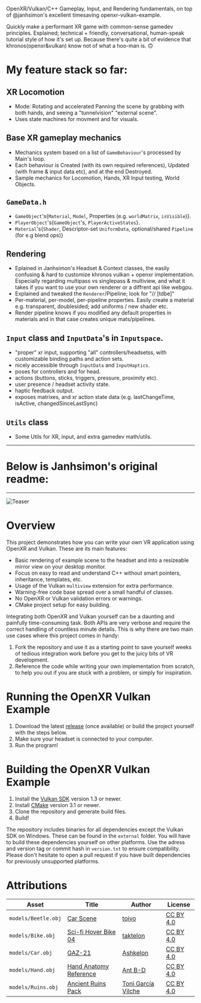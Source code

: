 OpenXR/Vulkan/C++ Gameplay, Input, and Rendering fundamentals, on top of @janhsimon's excellent timesaving openxr-vulkan-example.

Quickly make a performant XR game with common-sense gamedev principles. Explained; technical + friendly, conversational, human-speak tutorial style of how it's set up. Because there's quite a bit of evidence that khronos(openxr&vulkan) know not of what a hoo-man is. 🙃

# My feature stack so far:

## XR Locomotion
  - Mode: Rotating and accelerated Panning the scene by grabbing with both hands, and seeing a "tunnelvision" "external scene".
  - Uses state machines for movment and for visuals.

## Base XR gameplay mechanics
  - Mechanics system based on a list of `GameBehaviour`'s processed by Main's loop.
  - Each behaviour is Created (with its own required references), Updated (with frame & input data etc), and at the end Destroyed.
  - Sample mechanics for Locomotion, Hands, XR Input testing, World Objects.

## `GameData.h`
  - `GameObject`'s{`Material`, `Model`, Properties (e.g. `worldMatrix`, `isVisible`)}.
  - `PlayerObject`'s{`GameObject`'s, `PlayerActiveStates`}.
  - `Material`'s{`Shader`, Descriptor-set `UniformData`, optional/shared `Pipeline` (for e.g blend ops)}
  
## Rendering
  - Eplained in Janhsimon's Headset & Context classes, the easily confusing & hard to customize khronos vulkan + openxr implementation. Especially regarding multipass vs singlepass & multiview, and what it takes if you want to use your own renderer or a diffrent api like webgpu.
  - Explained and tweaked the `Renderer`/Pipeline; look for "// [tdbe]" 
  - Per-material, per-model, per-pipeline properties. Easily create a material e.g. transparent, doublesided; add uniforms / new shader etc.
  - Render pipeline knows if you modified any default properties in materials and in that case creates unique mats/pipelines.

## `Input` class and `InputData`'s in `Inputspace`.
  - "proper" xr input, supporting "all" controllers/headsetss, with customizable binding paths and action sets.
  - nicely accessible through `InputData` and `InputHaptics`.
  - poses for controllers and for head.
  - actions (buttons, sticks, triggers, pressure, proximity etc).
  - user presence / headset activity state.
  - haptic feedback output.
  - exposes matrixes, and xr action state data (e.g. lastChangeTime, isActive, changedSinceLastSync)

## `Utils` class
  - Some Utils for XR, input, and extra gamedev math/utils.

-------------------------------

# Below is Janhsimon's original readme:

-------------------------------

![Teaser](teaser.gif)

# Overview

This project demonstrates how you can write your own VR application using OpenXR and Vulkan. These are its main features:

- Basic rendering of example scene to the headset and into a resizeable mirror view on your desktop monitor. 
- Focus on easy to read and understand C++ without smart pointers, inheritance, templates, etc.
- Usage of the Vulkan `multiview` extension for extra performance.
- Warning-free code base spread over a small handful of classes.
- No OpenXR or Vulkan validation errors or warnings.
- CMake project setup for easy building.

Integrating both OpenXR and Vulkan yourself can be a daunting and painfully time-consuming task. Both APIs are very verbose and require the correct handling of countless minute details. This is why there are two main use cases where this project comes in handy:

1. Fork the repository and use it as a starting point to save yourself weeks of tedious integration work before you get to the juicy bits of VR development.
2. Reference the code while writing your own implementation from scratch, to help you out if you are stuck with a problem, or simply for inspiration.


# Running the OpenXR Vulkan Example

1. Download the latest [release](https://github.com/janhsimon/openxr-vulkan-example/releases) (once available) or build the project yourself with the steps below.
2. Make sure your headset is connected to your computer.
3. Run the program!


# Building the OpenXR Vulkan Example

1. Install the [Vulkan SDK](https://vulkan.lunarg.com) version 1.3 or newer.
2. Install [CMake](https://cmake.org/download) version 3.1 or newer.
3. Clone the repository and generate build files.
4. Build!

The repository includes binaries for all dependencies except the Vulkan SDK on Windows. These can be found in the `external` folder. You will have to build these dependencies yourself on other platforms. Use the adress and version tag or commit hash in `version.txt` to ensure compatibility. Please don't hesitate to open a pull request if you have built dependencies for previously unsupported platforms.


# Attributions

| Asset | Title | Author | License |
| --- | --- | --- | --- |
| `models/Beetle.obj` | [Car Scene](https://sketchfab.com/3d-models/car-scene-b7b32eaca80d460c9338197e2c9d1408) | [toivo](https://sketchfab.com/toivo) | [CC BY 4.0](https://creativecommons.org/licenses/by/4.0/) |
| `models/Bike.obj` | [Sci-fi Hover Bike 04](https://sketchfab.com/3d-models/sci-fi-hover-bike-04-a326ca10a01b4cb29a357eb23e5f6e01) | [taktelon](https://sketchfab.com/taktelon) | [CC BY 4.0](https://creativecommons.org/licenses/by/4.0/) |
| `models/Car.obj` | [GAZ-21](https://sketchfab.com/3d-models/gaz-21-fdf5cbff00b04ab99a6ea3ab6b46533e) | [Ashkelon](https://sketchfab.com/Ashkelon) | [CC BY 4.0](https://creativecommons.org/licenses/by/4.0/) |
| `models/Hand.obj` | [Hand Anatomy Reference](https://sketchfab.com/3d-models/hand-anatomy-reference-2024d77a872a45f1baf6d81b51fe18a6) | [Ant B-D](https://sketchfab.com/ant_bd) | [CC BY 4.0](https://creativecommons.org/licenses/by/4.0/) |
| `models/Ruins.obj` | [Ancient Ruins Pack](https://sketchfab.com/3d-models/ancient-ruins-pack-4dad3b80562842f88d6568c5e1c469c2) | [Toni García Vilche](https://sketchfab.com/zul_gv) | [CC BY 4.0](https://creativecommons.org/licenses/by/4.0/) |
